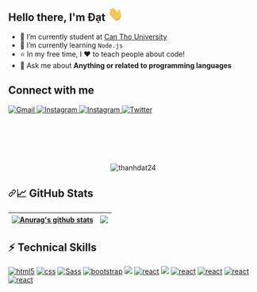<h2> Hello there, I'm Đạt <img src="https://raw.githubusercontent.com/ABSphreak/ABSphreak/master/gifs/Hi.gif" width="30px"></h2>
<ul>
<li><g-emoji class="g-emoji" alias="telescope" fallback-src="https://github.githubassets.com/images/icons/emoji/unicode/1f52d.png">🔭</g-emoji> I’m currently student at <a href="https://www.ctu.edu.vn/" rel="nofollow">Can Tho University</a></li>
<li><g-emoji class="g-emoji" alias="seedling" fallback-src="https://github.githubassets.com/images/icons/emoji/unicode/1f331.png">🌱</g-emoji> I’m currently learning <code>Node.js</code></li>
<li><g-emoji class="g-emoji" alias="balloon" fallback-src="https://github.githubassets.com/images/icons/emoji/unicode/1f388.png">⭐</g-emoji> In my free time, I <g-emoji class="g-emoji" alias="heart" fallback-src="https://github.githubassets.com/images/icons/emoji/unicode/2764.png">❤</g-emoji> to teach people about code!</li>
<li><g-emoji class="g-emoji" alias="speech_balloon" fallback-src="https://github.githubassets.com/images/icons/emoji/unicode/1f4ac.png">💬</g-emoji>  Ask me about <strong>Anything or related to programming languages </strong></li>
</ul>

<h2>Connect with me </h2>

<a href="mailto:thanhledatomon@gmail.com">
  <img alt="Gmail" src="https://img.shields.io/badge/Gmail-D14836?style=for-the-badge&logo=gmail&logoColor=white" style="max-width:100%;"/>
</a>

<a href="https://www.instagram.com/__thanh.dat__/">
  <img alt="Instagram" src="https://img.shields.io/badge/Instagram-E4405F?style=for-the-badge&logo=instagram" style="max-width:100%;"/>
</a>

<a href="https://www.facebook.com/datle243/">
  <img alt="Instagram" src="https://img.shields.io/badge/Facebook-1877F2?style=for-the-badge&logo=facebook&logoColor=white" style="max-width:100%;"/>
</a>

<a   href="https://twitter.com/thanhdat24">
  <img alt="Twitter" src="https://img.shields.io/badge/Twitter-1DA1F2?style=for-the-badge&logo=twitter&logoColor=white" style="max-width:100%;"/>
</a>



<p style="margin-top:100px;" align="center"> <img src="https://komarev.com/ghpvc/?username=thanhdat24&label=Profile%20views&color=blueviolet&style=plastic" alt="thanhdat24" /> </p> 


<h2><a id="user-content--github-stats" class="anchor" aria-hidden="true" href="#-github-stats"><svg class="octicon octicon-link" viewBox="0 0 16 16" version="1.1" width="16" height="16" aria-hidden="true"><path fill-rule="evenodd" d="M7.775 3.275a.75.75 0 001.06 1.06l1.25-1.25a2 2 0 112.83 2.83l-2.5 2.5a2 2 0 01-2.83 0 .75.75 0 00-1.06 1.06 3.5 3.5 0 004.95 0l2.5-2.5a3.5 3.5 0 00-4.95-4.95l-1.25 1.25zm-4.69 9.64a2 2 0 010-2.83l2.5-2.5a2 2 0 012.83 0 .75.75 0 001.06-1.06 3.5 3.5 0 00-4.95 0l-2.5 2.5a3.5 3.5 0 004.95 4.95l1.25-1.25a.75.75 0 00-1.06-1.06l-1.25 1.25a2 2 0 01-2.83 0z"></path></svg></a><g-emoji class="g-emoji" alias="chart_with_upwards_trend" fallback-src="https://github.githubassets.com/images/icons/emoji/unicode/1f4c8.png">📈</g-emoji> GitHub Stats</h2>

| <a href="https://github.com/thanhdat24"><img align="center" src="https://github-readme-stats.vercel.app/api?username=thanhdat24&theme=radical&show_icons=true&count_private=true&line_height=25" alt="Anurag's github stats" /></a> | <a href="https://github.com/thanhdat24"><img align="center" src="https://github-readme-stats.vercel.app/api/top-langs/?username=thanhdat24&theme=radical&layout=compact" /></a> |
| ------------- | ------------- |

<h2><g-emoji class="g-emoji" alias="zap" fallback-src="https://github.githubassets.com/images/icons/emoji/unicode/26a1.png">⚡</g-emoji> Technical Skills</h2>
<p align="left">
<a target="_blank" rel="noopener noreferrer" href="https://camo.githubusercontent.com/d63d473e728e20a286d22bb2226a7bf45a2b9ac6c72c59c0e61e9730bfe4168c/68747470733a2f2f696d672e736869656c64732e696f2f62616467652f48544d4c352d4533344632363f7374796c653d666f722d7468652d6261646765266c6f676f3d68746d6c35266c6f676f436f6c6f723d7768697465"><img src="https://camo.githubusercontent.com/d63d473e728e20a286d22bb2226a7bf45a2b9ac6c72c59c0e61e9730bfe4168c/68747470733a2f2f696d672e736869656c64732e696f2f62616467652f48544d4c352d4533344632363f7374796c653d666f722d7468652d6261646765266c6f676f3d68746d6c35266c6f676f436f6c6f723d7768697465" alt="html5" data-canonical-src="https://img.shields.io/badge/HTML5-E34F26?style=for-the-badge&amp;logo=html5&amp;logoColor=white" style="max-width:100%;"></a>
<a target="_blank" rel="noopener noreferrer" href="https://camo.githubusercontent.com/3a0f693cfa032ea4404e8e02d485599bd0d192282b921026e89d271aaa3d7565/68747470733a2f2f696d672e736869656c64732e696f2f62616467652f435353332d3135373242363f7374796c653d666f722d7468652d6261646765266c6f676f3d63737333266c6f676f436f6c6f723d7768697465"><img src="https://camo.githubusercontent.com/3a0f693cfa032ea4404e8e02d485599bd0d192282b921026e89d271aaa3d7565/68747470733a2f2f696d672e736869656c64732e696f2f62616467652f435353332d3135373242363f7374796c653d666f722d7468652d6261646765266c6f676f3d63737333266c6f676f436f6c6f723d7768697465" alt="css" data-canonical-src="https://img.shields.io/badge/CSS3-1572B6?style=for-the-badge&amp;logo=css3&amp;logoColor=white" style="max-width:100%;"></a>
  <a target="_blank" rel="noopener noreferrer" href="https://camo.githubusercontent.com/f15d8a939db6ee55b67610e999c9280bbc8cad0d6bb8f5f72439c0501708b0f7/68747470733a2f2f696d672e736869656c64732e696f2f62616467652f536173732d6366363439613f7374796c653d666f722d7468652d6261646765266c6f676f3d73617373266c6f676f436f6c6f723d7768697465"><img src="https://camo.githubusercontent.com/f15d8a939db6ee55b67610e999c9280bbc8cad0d6bb8f5f72439c0501708b0f7/68747470733a2f2f696d672e736869656c64732e696f2f62616467652f536173732d6366363439613f7374796c653d666f722d7468652d6261646765266c6f676f3d73617373266c6f676f436f6c6f723d7768697465" alt="Sass" data-canonical-src="https://img.shields.io/badge/Sass-cf649a?style=for-the-badge&amp;logo=sass&amp;logoColor=white" style="max-width:100%;"></a>
<a target="_blank" rel="noopener noreferrer" href="https://camo.githubusercontent.com/b13ed67c809178963ce9d538175b02649800772be1ce0cb02da5879e5614e236/68747470733a2f2f696d672e736869656c64732e696f2f62616467652f426f6f7473747261702d3536334437433f7374796c653d666f722d7468652d6261646765266c6f676f3d626f6f747374726170266c6f676f436f6c6f723d7768697465"><img src="https://camo.githubusercontent.com/b13ed67c809178963ce9d538175b02649800772be1ce0cb02da5879e5614e236/68747470733a2f2f696d672e736869656c64732e696f2f62616467652f426f6f7473747261702d3536334437433f7374796c653d666f722d7468652d6261646765266c6f676f3d626f6f747374726170266c6f676f436f6c6f723d7768697465" alt="bootstrap" data-canonical-src="https://img.shields.io/badge/Bootstrap-563D7C?style=for-the-badge&amp;logo=bootstrap&amp;logoColor=white" style="max-width:100%;"></a>
<a target="_blank" rel="noopener noreferrer" href="https://camo.githubusercontent.com/9d07c04bdd98c662d5df9d4e1cc1de8446ffeaebca330feb161f1fb8e1188204/68747470733a2f2f696d672e736869656c64732e696f2f62616467652f4a6176615363726970742d4637444631453f7374796c653d666f722d7468652d6261646765266c6f676f3d6a617661736372697074266c6f676f436f6c6f723d626c61636b"><img src="https://camo.githubusercontent.com/9d07c04bdd98c662d5df9d4e1cc1de8446ffeaebca330feb161f1fb8e1188204/68747470733a2f2f696d672e736869656c64732e696f2f62616467652f4a6176615363726970742d4637444631453f7374796c653d666f722d7468652d6261646765266c6f676f3d6a617661736372697074266c6f676f436f6c6f723d626c61636b" data-canonical-src="https://img.shields.io/badge/JavaScript-F7DF1E?style=for-the-badge&amp;logo=javascript&amp;logoColor=black" style="max-width:100%;"></a>  
 <a target="_blank" rel="noopener noreferrer" href="https://camo.githubusercontent.com/ec8056bddf659d21de39b358d9786e56731cd767117e091348411666a5e7eee6/68747470733a2f2f696d672e736869656c64732e696f2f62616467652f7461696c77696e646373732d2532333338423241432e7376673f7374796c653d666f722d7468652d6261646765266c6f676f3d7461696c77696e642d637373266c6f676f436f6c6f723d7768697465"><img src="https://camo.githubusercontent.com/ec8056bddf659d21de39b358d9786e56731cd767117e091348411666a5e7eee6/68747470733a2f2f696d672e736869656c64732e696f2f62616467652f7461696c77696e646373732d2532333338423241432e7376673f7374796c653d666f722d7468652d6261646765266c6f676f3d7461696c77696e642d637373266c6f676f436f6c6f723d7768697465" alt="react" data-canonical-src="https://img.shields.io/badge/tailwindcss-%2338B2AC.svg?style=for-the-badge&logo=tailwind-css&logoColor=white" style="max-width:100%;"></a>
  <a target="_blank" rel="noopener noreferrer" href="https://camo.githubusercontent.com/b7e290d2aeff9829bba45e897265ceebd34b25f6f7efba4b08e1b23cfe0815e7/68747470733a2f2f696d672e736869656c64732e696f2f62616467652f7068702d2532333737374242342e7376673f7374796c653d666f722d7468652d6261646765266c6f676f3d706870266c6f676f436f6c6f723d7768697465"><img src="https://camo.githubusercontent.com/b7e290d2aeff9829bba45e897265ceebd34b25f6f7efba4b08e1b23cfe0815e7/68747470733a2f2f696d672e736869656c64732e696f2f62616467652f7068702d2532333737374242342e7376673f7374796c653d666f722d7468652d6261646765266c6f676f3d706870266c6f676f436f6c6f723d7768697465" data-canonical-src="https://img.shields.io/badge/JavaScript-F7DF1E?style=for-the-badge&amp;logo=javascript&amp;logoColor=black" style="max-width:100%;"></a>  
<a target="_blank" rel="noopener noreferrer" href="https://camo.githubusercontent.com/268ac512e333b69600eb9773a8f80b7a251f4d6149642a50a551d4798183d621/68747470733a2f2f696d672e736869656c64732e696f2f62616467652f52656163742d3230323332413f7374796c653d666f722d7468652d6261646765266c6f676f3d7265616374266c6f676f436f6c6f723d363144414642"><img src="https://camo.githubusercontent.com/268ac512e333b69600eb9773a8f80b7a251f4d6149642a50a551d4798183d621/68747470733a2f2f696d672e736869656c64732e696f2f62616467652f52656163742d3230323332413f7374796c653d666f722d7468652d6261646765266c6f676f3d7265616374266c6f676f436f6c6f723d363144414642" alt="react" data-canonical-src="https://img.shields.io/badge/React-20232A?style=for-the-badge&amp;logo=react&amp;logoColor=61DAFB" style="max-width:100%;"></a>
 <a target="_blank" rel="noopener noreferrer" href="https://camo.githubusercontent.com/ee71fcc1aa3d059265517741dffc4161922fd744377e7a5f07c43381d0aa9aac/68747470733a2f2f696d672e736869656c64732e696f2f62616467652f747970657363726970742d2532333030374143432e7376673f7374796c653d666f722d7468652d6261646765266c6f676f3d74797065736372697074266c6f676f436f6c6f723d7768697465"><img src="https://camo.githubusercontent.com/ee71fcc1aa3d059265517741dffc4161922fd744377e7a5f07c43381d0aa9aac/68747470733a2f2f696d672e736869656c64732e696f2f62616467652f747970657363726970742d2532333030374143432e7376673f7374796c653d666f722d7468652d6261646765266c6f676f3d74797065736372697074266c6f676f436f6c6f723d7768697465" alt="react" data-canonical-src="https://img.shields.io/badge/React-20232A?style=for-the-badge&amp;logo=react&amp;logoColor=61DAFB" style="max-width:100%;"></a>
<a target="_blank" rel="noopener noreferrer" href="https://camo.githubusercontent.com/7d7b100e379663ee40a20989e6c61737e6396c1dafc3a7c6d2ada8d4447eb0e4/68747470733a2f2f696d672e736869656c64732e696f2f62616467652f6e6f64652e6a732d3644413535463f7374796c653d666f722d7468652d6261646765266c6f676f3d6e6f64652e6a73266c6f676f436f6c6f723d7768697465"><img src="https://camo.githubusercontent.com/7d7b100e379663ee40a20989e6c61737e6396c1dafc3a7c6d2ada8d4447eb0e4/68747470733a2f2f696d672e736869656c64732e696f2f62616467652f6e6f64652e6a732d3644413535463f7374796c653d666f722d7468652d6261646765266c6f676f3d6e6f64652e6a73266c6f676f436f6c6f723d7768697465" alt="react" data-canonical-src="https://img.shields.io/badge/node.js-6DA55F?style=for-the-badge&logo=node.js&logoColor=white" style="max-width:100%;"></a>
 <a target="_blank" rel="noopener noreferrer" href="https://camo.githubusercontent.com/c839570bc71901106b11b8411d9277a6a8356a9431e4a16d6c26db82caab7d62/68747470733a2f2f696d672e736869656c64732e696f2f62616467652f4d6f6e676f44422d2532333465613934622e7376673f7374796c653d666f722d7468652d6261646765266c6f676f3d6d6f6e676f6462266c6f676f436f6c6f723d7768697465"><img src="https://camo.githubusercontent.com/c839570bc71901106b11b8411d9277a6a8356a9431e4a16d6c26db82caab7d62/68747470733a2f2f696d672e736869656c64732e696f2f62616467652f4d6f6e676f44422d2532333465613934622e7376673f7374796c653d666f722d7468652d6261646765266c6f676f3d6d6f6e676f6462266c6f676f436f6c6f723d7768697465" alt="react" data-canonical-src="https://img.shields.io/badge/node.js-6DA55F?style=for-the-badge&logo=node.js&logoColor=white" style="max-width:100%;"></a>
</p>
